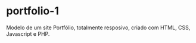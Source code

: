 # portfolio-1
Modelo de um site Portfólio, totalmente resposivo, criado com HTML, CSS, Javascript e PHP.
